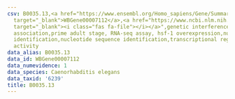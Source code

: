 ```yaml
---
csv: B0035.13,<a href="https://www.ensembl.org/Homo_sapiens/Gene/Summary?db=core;g=WBGene00007112"
  target="_blank">WBGene00007112</a>,<a href="https://www.ncbi.nlm.nih.gov/pubmed/30894454"
  target="_blank"><i class="fas fa-file"></i></a>",genetic interference,functional
  association,prime adult stage, RNA-seq assay, hsf-1 overexpression,nucleotide sequence
  identification,nucleotide sequence identification,transcriptional regulation,up-regulates
  activity
data_alias: B0035.13
data_id: WBGene00007112
data_numevidence: 1
data_species: Caenorhabditis elegans
data_taxid: '6239'
title: B0035.13
---
```

